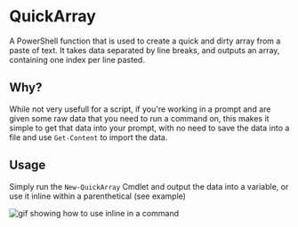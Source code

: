 # QuickArray
A PowerShell function that is used to create a quick and dirty array from a paste of text. It takes data separated by line breaks, and outputs an array, containing one index per line pasted.

## Why?
While not very usefull for a script, if you're working in a prompt and are given some raw data that you need to run a command on, this makes it simple to get that data into your prompt, with no need to save the data into a file and use `Get-Content` to import the data.

## Usage
Simply run the `New-QuickArray` Cmdlet and output the data into a variable, or use it inline within a parenthetical (see example)

![gif showing how to use inline in a command](https://i.imgur.com/vbCGTv6.gif)
